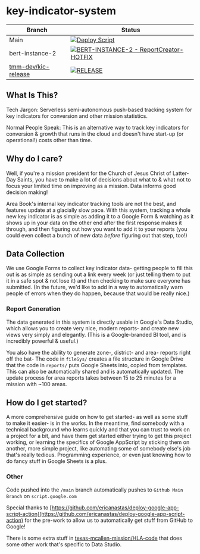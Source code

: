 # key-indicator-system

| Branch | Status |
| --- | --- |
| Main | [![Deploy Script](https://github.com/texas-mcallen-mission/key-indicator-system/actions/workflows/main.yml/badge.svg)](https://github.com/texas-mcallen-mission/key-indicator-system/actions/workflows/main.yml) |
| bert-instance-2 |[![BERT-INSTANCE-2 - ReportCreator-HOTFIX](https://github.com/texas-mcallen-mission/key-indicator-system/actions/workflows/BERT-INSTANCE-2.yml/badge.svg)](https://github.com/texas-mcallen-mission/key-indicator-system/actions/workflows/BERT-INSTANCE-2.yml) |
| [tmm-dev/kic-release](https://github.com/tmm-dev/kic-release) | [![RELEASE](https://github.com/tmm-dev/kic-release/actions/workflows/main.yml/badge.svg)](https://github.com/tmm-dev/kic-release/actions/workflows/main.yml) |

## What Is This?

Tech Jargon: Serverless semi-autonomous push-based tracking system for key indicators for conversion and other mission statistics.

Normal People Speak:  This is an alternative way to track key indicators for conversion & growth that runs in the cloud and doesn't have start-up (or operational!) costs other than time.

## Why do I care?

Well, if you're a mission president for the Church of Jesus Christ of Latter-Day Saints, you have to make a lot of decisions about what to & what not to focus your limited time on improving as a mission.  Data informs good decision making!

Area Book's internal key indicator tracking tools are not the best, and features update at a glacially slow pace.  With this system, tracking a whole new key indicator is as simple as adding it to a Google Form & watching as it shows up in your data on the other end after the first response makes it through, and then figuring out how you want to add it to your reports (you could even collect a bunch of new data *before* figuring out that step, too!)

## Data Collection

We use Google Forms to collect key indicator data- getting people to fill this out is as simple as sending out a link every week (or just telling them to put it in a safe spot & not lose it) and then checking to make sure everyone has submitted.  (In the future, we'd like to add in a way to automatically warn people of errors when they do happen, because that would be really nice.)

### Report Generation

The data generated in this system is directly usable in Google's Data Studio, which allows you to create very nice, modern reports- and create new views very simply and elegantly.  (This is a Google-branded BI tool, and is incredibly powerful & useful.)

You also have the ability to generate zone-, district- and area- reports right off the bat- The code in ``fileSys/`` creates a file structure in Google Drive that the code in ``reports/`` puts Google Sheets into, copied from templates.  This can also be automatically shared and is automatically updated.  The update process for area reports takes between 15 to 25 minutes for a mission with ~100 areas.

## How do I get started?

A more comprehensive guide on how to get started- as well as some stuff to make it easier- is in the works.  In the meantime, find somebody with a technical background who learns quickly and that you can trust to work on a project for a bit, and have them get started either trying to get this project working, or learning the specifics of Google AppScript by sticking them on another, more simple project, like automating some of somebody else's job that's really tedious.  Programming experience, or even just knowing how to do fancy stuff in Google Sheets is a plus.

### Other

Code pushed into the ``/main``  branch automatically pushes to ``Github Main Branch`` on ``script.google.com``

Special thanks to [https://github.com/ericanastas/deploy-google-app-script-action](https://github.com/ericanastas/deploy-google-app-script-action) for the pre-work to allow us to automatically get stuff from GitHub to Google!

There is some extra stuff in [texas-mcallen-mission/HLA-code](https://github.com/texas-mcallen-mission/HLA-code) that does some other work that's specific to Data Studio.
